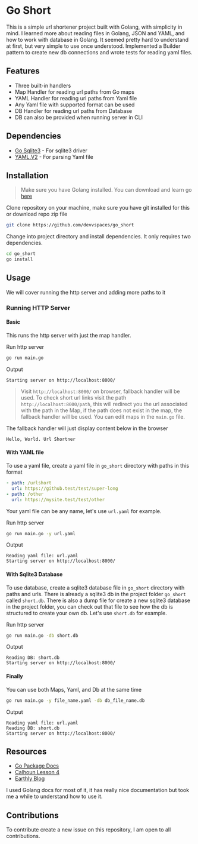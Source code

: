 # Go Short
This is a simple url shortener project built with Golang, with simplicity in mind. I learned more about reading files in Golang, JSON and YAML, and how to work with database in Golang. It seemed pretty hard to understand at first, but very simple to use once understood. Implemented a Builder pattern to create new db connections and wrote tests for reading yaml files.


## Features
- Three built-in handlers
- Map Handler for reading url paths from Go maps
- YAML Handler for reading url paths from Yaml file
- Any Yaml file with supported format can be used
- DB Handler for reading url paths from Database
- DB can also be provided when running server in CLI


## Dependencies
- [Go Sqlite3](github.com/mattn/go-sqlite3) - For sqlite3 driver
- [YAML.V2](gopkg.in/yaml.v2) - For parsing Yaml file


## Installation
> Make sure you have Golang installed. You can download and learn go [here](https://go.dev/learn/)

Clone repository on your machine, make sure you have git installed for this or download repo zip file
```bash
git clone https://github.com/devvspaces/go_short
```

Change into project directory and install dependencies. It only requires two dependencies.
```bash
cd go_short
go install
```


## Usage
We will cover running the http server and adding more paths to it

### Running HTTP Server
#### Basic
This runs the http server with just the map handler.

Run http server
```bash
go run main.go
```

Output
```log
Starting server on http://localhost:8000/
```

> Visit `http://localhost:8000/` on browser, fallback handler will be used. To check short url links visit the path `http://localhost:8000/path`, this will redirect you the url associated with the path in the Map, if the path does not exist in the map, the fallback handler will be used. You can edit maps in the `main.go` file.

The fallback handler will just display content below in the browser
```
Hello, World. Url Shortner
```


#### With YAML file
To use a yaml file, create a yaml file in `go_short` directory with paths in this format
```yaml
- path: /urlshort
  url: https://github.test/test/super-long
- path: /other
  url: https://mysite.test/test/other
```
Your yaml file can be any name, let's use `url.yaml` for example.

Run http server
```bash
go run main.go -y url.yaml
```

Output
```
Reading yaml file: url.yaml
Starting server on http://localhost:8000/
```


#### With Sqlite3 Database
To use database, create a sqlite3 database file in `go_short` directory with paths and urls.
There is already a sqlite3 db in the project folder `go_short` called `short.db`. There is also a dump file for create a new sqlite3 database in the project folder, you can check out that file to see how the db is structured to create your own db.
Let's use `short.db` for example.

Run http server
```bash
go run main.go -db short.db
```

Output
```
Reading DB: short.db
Starting server on http://localhost:8000/
```


#### Finally
You can use both Maps, Yaml, and Db at the same time
```bash
go run main.go -y file_name.yaml -db db_file_name.db
```

Output
```
Reading yaml file: url.yaml
Reading DB: short.db
Starting server on http://localhost:8000/
```


## Resources
- [Go Package Docs](https://pkg.go.dev/)
- [Calhoun Lesson 4](https://courses.calhoun.io/lessons/les_goph_04)
- [Earthly Blog](https://earthly.dev/blog/golang-sqlite/)

I used Golang docs for most of it, it has really nice documentation but took me a while to understand how to use it.


## Contributions
To contribute create a new issue on this repository, I am open to all contributions.